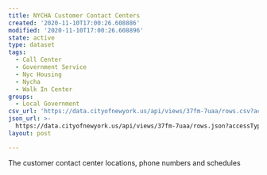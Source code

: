 ```yaml
---
title: NYCHA Customer Contact Centers
created: '2020-11-10T17:00:26.608886'
modified: '2020-11-10T17:00:26.608896'
state: active
type: dataset
tags:
  - Call Center
  - Government Service
  - Nyc Housing
  - Nycha
  - Walk In Center
groups:
  - Local Government
csv_url: 'https://data.cityofnewyork.us/api/views/37fm-7uaa/rows.csv?accessType=DOWNLOAD'
json_url: >-
  https://data.cityofnewyork.us/api/views/37fm-7uaa/rows.json?accessType=DOWNLOAD
layout: post

---
```

The  customer contact center locations, phone numbers and schedules
